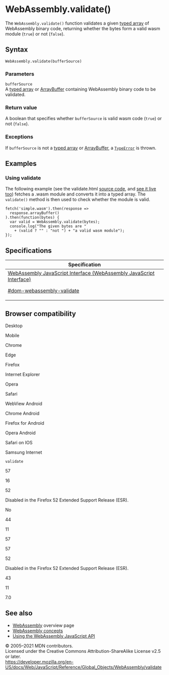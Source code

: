 # WebAssembly.validate()

The `WebAssembly.validate()` function validates a given [typed array](https://developer.mozilla.org/en-US/docs/Web/JavaScript/Typed_arrays) of WebAssembly binary code, returning whether the bytes form a valid wasm module (`true`) or not (`false`).

## Syntax

    WebAssembly.validate(bufferSource)

### Parameters

`bufferSource`  
A [typed array](https://developer.mozilla.org/en-US/docs/Web/JavaScript/Typed_arrays) or [ArrayBuffer](../arraybuffer) containing WebAssembly binary code to be validated.

### Return value

A boolean that specifies whether `bufferSource` is valid wasm code (`true`) or not (`false`).

### Exceptions

If `bufferSource` is not a [typed array](https://developer.mozilla.org/en-US/docs/Web/JavaScript/Typed_arrays) or [ArrayBuffer](../arraybuffer), a [`TypeError`](../typeerror) is thrown.

## Examples

### Using validate

The following example (see the validate.html [source code](https://github.com/mdn/webassembly-examples/blob/master/js-api-examples/validate.html), and [see it live too](https://mdn.github.io/webassembly-examples/js-api-examples/validate.html)) fetches a .wasm module and converts it into a typed array. The `validate()` method is then used to check whether the module is valid.

    fetch('simple.wasm').then(response =>
      response.arrayBuffer()
    ).then(function(bytes) {
      var valid = WebAssembly.validate(bytes);
      console.log("The given bytes are "
        + (valid ? "" : "not ") + "a valid wasm module");
    });

## Specifications

<table>
<thead>
<tr class="header">
<th>Specification</th>
</tr>
</thead>
<tbody>
<tr class="odd">
<td>
<a href="https://webassembly.github.io/spec/js-api/#dom-webassembly-validate">WebAssembly JavaScript Interface (WebAssembly JavaScript Interface) 
<br/>

<span class="small">#dom-webassembly-validate</span>
</a>
</td>
</tr>
</tbody>
</table>

## Browser compatibility

Desktop

Mobile

Chrome

Edge

Firefox

Internet Explorer

Opera

Safari

WebView Android

Chrome Android

Firefox for Android

Opera Android

Safari on IOS

Samsung Internet

`validate`

57

16

52

Disabled in the Firefox 52 Extended Support Release (ESR).

No

44

11

57

57

52

Disabled in the Firefox 52 Extended Support Release (ESR).

43

11

7.0

## See also

-   [WebAssembly](https://developer.mozilla.org/en-US/docs/WebAssembly) overview page
-   [WebAssembly concepts](https://developer.mozilla.org/en-US/docs/WebAssembly/Concepts)
-   [Using the WebAssembly JavaScript API](https://developer.mozilla.org/en-US/docs/WebAssembly/Using_the_JavaScript_API)

© 2005–2021 MDN contributors.  
Licensed under the Creative Commons Attribution-ShareAlike License v2.5 or later.  
<a href="https://developer.mozilla.org/en-US/docs/Web/JavaScript/Reference/Global_Objects/WebAssembly/validate" class="_attribution-link">https://developer.mozilla.org/en-US/docs/Web/JavaScript/Reference/Global_Objects/WebAssembly/validate</a>
